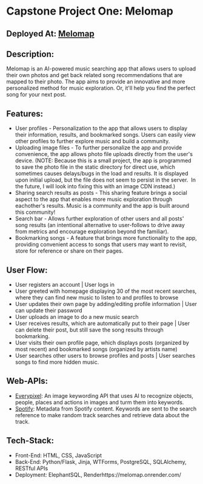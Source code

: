 # Capstone Project One: Melomap

## Deployed At: [Melomap](https://melomap.onrender.com/)

## Description:

Melomap is an AI-powered music searching app that allows users to upload their own photos and get back related song recommendations that are mapped to their photo. The app aims to provide an innovative and more personalized method for music exploration. Or, it'll help you find the perfect song for your next post.

## Features:

- User profiles - Personalization to the app that allows users to display their information, results, and bookmarked songs. Users can easily view other profiles to further explore music and build a community.
- Uploading image files - To further personalize the app and provide convenience, the app allows photo file uploads directly from the user's device. (NOTE: Because this is a small project, the app is programmed to save the photo file in the static directory for direct use, which sometimes causes delays/bugs in the load and results. It is displayed upon initial upload, but the file does not seem to persist in the server.  In the future, I will look into fixing this with an image CDN instead.)
- Sharing search results as posts - This sharing feature brings a social aspect to the app that enables more music exploration through eachother's results. Music is a community and the app is built around this community!
- Search bar - Allows further exploration of other users and all posts' song results (an intentional alternative to user-follows to drive away from metrics and encourage exploration beyond the familiar).
- Bookmarking songs - A feature that brings more functionality to the app, providing convenient access to songs that users may want to revisit, store for reference or share on their pages.

## User Flow:

- User registers an account | User logs in
- User greeted with homepage displaying 30 of the most recent searches, where they can find new music to listen to and profiles to browse
- User updates their own page by adding/editing profile information | User can update their password
- User uploads an image to do a new music search
- User receives results, which are automatically put to their page | User can delete their post, but still save the song results through bookmarking.
- User visits their own profile page, which displays posts (organized by most recent) and bookmarked songs (organized by artists name)
- User searches other users to browse profiles and posts | User searches songs to find more hidden music.

## Web-APIs:

- [Everypixel](https://labs.everypixel.com/docs): An image keywording API that uses AI to recognize objects, people, places and actions in images and turm them into keywords.
- [Spotify](https://developer.spotify.com/documentation/web-api/reference/search): Metadata from Spotify content. Keywords are sent to the search reference to make random track searches and retrieve data about the track.

## Tech-Stack:

- Front-End: HTML, CSS, JavaScript
- Back-End: Python/Flask, Jinja, WTForms, PostgreSQL, SQLAlchemy, RESTful APIs
- Deployment: ElephantSQL, Renderhttps://melomap.onrender.com/
